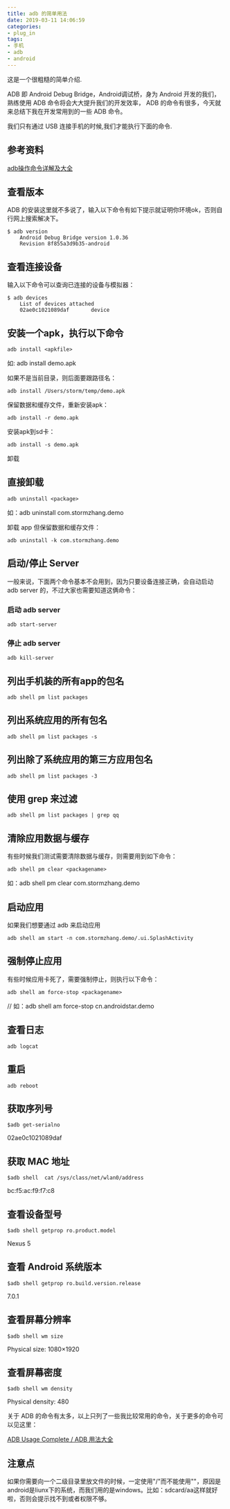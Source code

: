 ```yaml
---
title: adb 的简单用法
date: 2019-03-11 14:06:59
categories:
- plug_in
tags:
- 手机
- adb
- android
---
```

这是一个很粗糙的简单介绍.

ADB 即 Android Debug Bridge，Android调试桥，身为 Android 开发的我们，熟练使用 ADB 命令将会大大提升我们的开发效率， ADB 的命令有很多，今天就来总结下我在开发常用到的一些 ADB 命令。

<!-- more -->

我们只有通过 USB 连接手机的时候,我们才能执行下面的命令.

## 参考资料

[adb操作命令详解及大全](https://blog.csdn.net/androidstar_cn/article/details/52782863)

## 查看版本

ADB 的安装这里就不多说了，输入以下命令有如下提示就证明你环境ok，否则自行网上搜索解决下。

	$ adb version
		Android Debug Bridge version 1.0.36
		Revision 8f855a3d9b35-android

## 查看连接设备

输入以下命令可以查询已连接的设备与模拟器：

	$ adb devices
		List of devices attached
		02ae0c1021089daf       device
		
## 安装一个apk，执行以下命令

	adb install <apkfile>

如: adb install demo.apk

如果不是当前目录，则后面要跟路径名：

	adb install /Users/storm/temp/demo.apk

保留数据和缓存文件，重新安装apk：

	adb install -r demo.apk

安装apk到sd卡：

	adb install -s demo.apk
	
卸载
## 直接卸载
	
	adb uninstall <package>

如：adb uninstall com.stormzhang.demo

卸载 app 但保留数据和缓存文件：

	adb uninstall -k com.stormzhang.demo

## 启动/停止 Server

一般来说，下面两个命令基本不会用到，因为只要设备连接正确，会自动启动 adb server 的，不过大家也需要知道这俩命令：

### 启动 adb server

	adb start-server
	
### 停止 adb server

	adb kill-server
	
## 列出手机装的所有app的包名

	adb shell pm list packages

## 列出系统应用的所有包名

	adb shell pm list packages -s
	
## 列出除了系统应用的第三方应用包名

	adb shell pm list packages -3
	
## 使用 grep 来过滤

	adb shell pm list packages | grep qq
	
## 清除应用数据与缓存

有些时候我们测试需要清除数据与缓存，则需要用到如下命令：

	adb shell pm clear <packagename>

如：adb shell pm clear com.stormzhang.demo

## 启动应用

如果我们想要通过 adb 来启动应用

	adb shell am start -n com.stormzhang.demo/.ui.SplashActivity
	
## 强制停止应用

有些时候应用卡死了，需要强制停止，则执行以下命令：

	adb shell am force-stop <packagename>

// 如：adb shell am force-stop cn.androidstar.demo

## 查看日志

	adb logcat

## 重启

	adb reboot

## 获取序列号
	
	$adb get-serialno

02ae0c1021089daf

## 获取 MAC 地址

	$adb shell  cat /sys/class/net/wlan0/address
	
bc:f5:ac:f9:f7:c8

## 查看设备型号

	$adb shell getprop ro.product.model

Nexus 5

## 查看 Android 系统版本

	$adb shell getprop ro.build.version.release

7.0.1

## 查看屏幕分辨率

	$adb shell wm size

Physical size: 1080×1920

## 查看屏幕密度

	$adb shell wm density

Physical density: 480

关于 ADB 的命令有太多，以上只列了一些我比较常用的命令，关于更多的命令可以见这里：

[ADB Usage Complete / ADB 用法大全](https://github.com/mzlogin/awesome-adb)

## 注意点

如果你需要向一个二级目录里放文件的时候，一定使用"/"而不能使用"\"，原因是android是liunx下的系统，而我们用的是windows。比如：sdcard/aa这样就好啦，否则会提示找不到或者权限不够。







